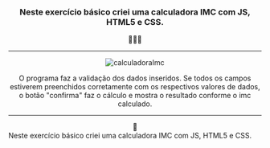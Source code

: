 <div class="body" align="center">
<h3>Neste exercício básico criei uma calculadora IMC com JS, HTML5 e CSS.</h3> 👨🏼‍🦰
<hr>

![calculadoraImc](https://user-images.githubusercontent.com/69096002/96530355-aa19ad00-125d-11eb-9639-ac413173bef0.png)

O programa faz a validação dos dados inseridos. Se todos os campos estiverem preenchidos corretamente com os 
respectivos valores de dados, o botão "confirma" faz o cálculo e mostra o resultado conforme o imc calculado.
<hr>
🚀
</div>
Neste exercício básico criei uma calculadora IMC com JS, HTML5 e CSS.
